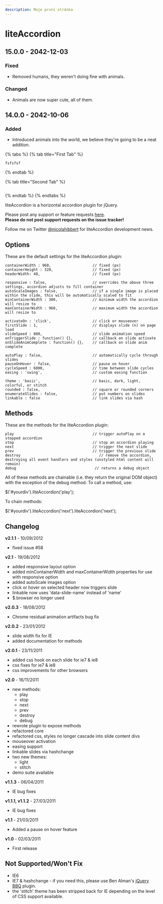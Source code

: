 ```yaml
---
description: Moje první stránka
---
```


# liteAccordion

## 15.0.0 - 2042-12-03

### Fixed

* Removed humans, they weren't doing fine with animals.

### Changed

* Animals are now super cute, all of them.

## 14.0.0 - 2042-10-06

### Added

* Introduced animals into the world, we believe they're going to be a neat addition.

{% tabs %}
{% tab title="First Tab" %}
```text
fsfsfsf
```
{% endtab %}

{% tab title="Second Tab" %}
```text

```
{% endtab %}
{% endtabs %}

liteAccordion is a horizontal accordion plugin for jQuery.

Please post any support or feature requests [here](http://nicolahibbert.com/liteaccordion-v2/).  
**Please do not post support requests on the issue tracker!**

Follow me on Twitter [@nicolahibbert](http://twitter.com/nicolahibbert) for liteAccordion development news.

## Options

These are the default settings for the liteAccordion plugin:

```text
containerWidth : 960,                   // fixed (px)  
containerHeight : 320,                  // fixed (px)  
headerWidth: 48,                        // fixed (px)  

responsive : false,                     // overrides the above three settings, accordion adjusts to fill container
autoScaleImages : false,                // if a single image is placed within the slide, this will be automatically scaled to fit
minContainerWidth : 300,                // minimum width the accordion will resize to
maxContainerWidth : 960,                // maximum width the accordion will resize to

activateOn : 'click',                   // click or mouseover  
firstSlide : 1,                         // displays slide (n) on page load  
slideSpeed : 800,                       // slide animation speed  
onTriggerSlide : function() {},         // callback on slide activate  
onSlideAnimComplete : function() {},    // callback on slide anim complete  

autoPlay : false,                       // automatically cycle through slides  
pauseOnHover : false,                   // pause on hover  
cycleSpeed : 6000,                      // time between slide cycles  
easing : 'swing',                       // custom easing function  

theme : 'basic',                        // basic, dark, light, colorful, or stitch  
rounded : false,                        // square or rounded corners  
enumerateSlides : false,                // put numbers on slides  
linkable : false                        // link slides via hash
```

## Methods

These are the methods for the liteAccordion plugin:

```text
play                                    // trigger autoPlay on a stopped accordion
stop                                    // stop an accordion playing
next                                    // trigger the next slide
prev                                    // trigger the previous slide
destroy                                    // remove the accordion, destroying all event handlers and styles (unstyled html content will remain)
debug                                    // returns a debug object
```

All of these methods are chainable \(i.e. they return the original DOM object\) with the exception of the debug method. To call a method, use:

$\('\#yourdiv'\).liteAccordion\('play'\);

To chain methods:

$\('\#yourdiv'\).liteAccordion\('next'\).liteAccordion\('next'\);

## Changelog

**v2.1.1** - 10/09/2012

* fixed issue \#58

**v2.1** - 19/08/2012

* added responsive layout option
* added minContainerWidth and maxContainerWidth properties for use with responsive option
* added autoScale images option
* click or hover on selected header now triggers slide
* linkable now uses 'data-slide-name' instead of 'name'
* $.browser no longer used

**v2.0.3** - 18/08/2012

* Chrome residual animation artifacts bug fix

**v2.0.2** - 23/01/2012

* slide width fix for IE
* added documentation for methods

**v2.0.1** - 23/11/2011

* added css hook on each slide for ie7 & ie8
* css fixes for ie7 & ie8
* css improvements for other browsers

**v2.0** - 16/11/2011

* new methods:
  * play    
  * stop
  * next
  * prev
  * destroy
  * debug    
* rewrote plugin to expose methods
* refactored core
* refactored css, styles no longer cascade into slide content divs
* mouseover activation
* easing support
* linkable slides via hashchange
* two new themes:
  * light
  * stitch
* demo suite available

**v1.1.3** - 06/04/2011

* IE bug fixes

**v1.1.1, v1.1.2** - 27/03/2011

* IE bug fixes

**v1.1** - 21/03/2011

* Added a pause on hover feature

**v1.0** - 02/03/2011

* First release

## Not Supported/Won't Fix

* IE6
* IE7 & hashchange - if you need this, please use Ben Alman's [jQuery BBQ](http://benalman.com/projects/jquery-bbq-plugin/) plugin.
* the 'stitch' theme has been stripped back for IE depending on the level of CSS support available.

